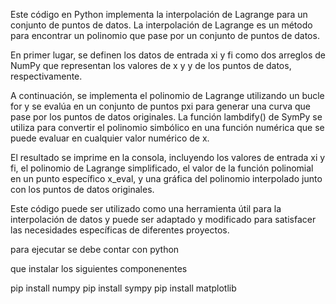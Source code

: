 
Este código en Python implementa la interpolación de Lagrange para un conjunto de puntos de datos. La interpolación de Lagrange es un método para encontrar un polinomio que pase por un conjunto de puntos de datos.

En primer lugar, se definen los datos de entrada xi y fi como dos arreglos de NumPy que representan los valores de x y y de los puntos de datos, respectivamente.

A continuación, se implementa el polinomio de Lagrange utilizando un bucle for y se evalúa en un conjunto de puntos pxi para generar una curva que pase por los puntos de datos originales. La función lambdify() de SymPy se utiliza para convertir el polinomio simbólico en una función numérica que se puede evaluar en cualquier valor numérico de x.

El resultado se imprime en la consola, incluyendo los valores de entrada xi y fi, el polinomio de Lagrange simplificado, el valor de la función polinomial en un punto específico x_eval, y una gráfica del polinomio interpolado junto con los puntos de datos originales.

Este código puede ser utilizado como una herramienta útil para la interpolación de datos y puede ser adaptado y modificado para satisfacer las necesidades específicas de diferentes proyectos.

para ejecutar se debe contar con python 

que instalar los siguientes componenentes 

pip install numpy
pip install sympy
pip install matplotlib
